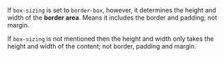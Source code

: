 If `box-sizing` is set to `border-box`, however, it determines the height and width of the **border area**.
Means it includes the border and padding; not margin.

If `box-sizing` is not mentioned then the height and width only takes the height and width of the content; not border, padding and margin.
